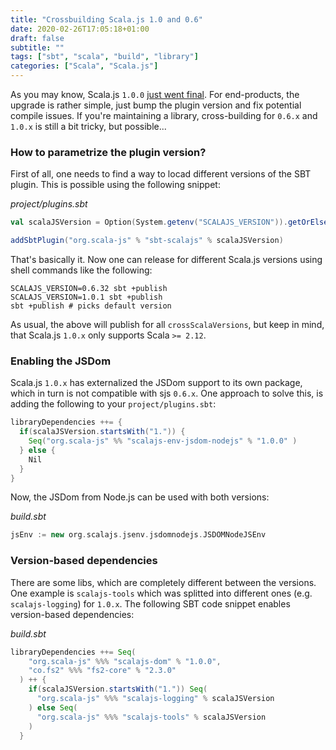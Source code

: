 ```yaml
---
title: "Crossbuilding Scala.js 1.0 and 0.6"
date: 2020-02-26T17:05:18+01:00
draft: false
subtitle: ""
tags: ["sbt", "scala", "build", "library"]
categories: ["Scala", "Scala.js"]
---
```


As you may know, Scala.js `1.0.0` [just went final](https://www.scala-js.org/news/2020/02/25/announcing-scalajs-1.0.0/).
For end-products, the upgrade is rather simple, just bump the plugin version and fix potential compile issues. If
you're maintaining a library, cross-building for `0.6.x` and `1.0.x` is still a bit tricky, but possible...

<!--more-->

### How to parametrize the plugin version?

First of all, one needs to find a way to locad different versions of the SBT plugin. This is possible using the 
following snippet:

*project/plugins.sbt*
```scala
val scalaJSVersion = Option(System.getenv("SCALAJS_VERSION")).getOrElse("1.0.1")

addSbtPlugin("org.scala-js" % "sbt-scalajs" % scalaJSVersion)
```

That's basically it. Now one can release for different Scala.js versions using shell commands like the following:

```shell
SCALAJS_VERSION=0.6.32 sbt +publish
SCALAJS_VERSION=1.0.1 sbt +publish
sbt +publish # picks default version
```

As usual, the above will publish for all `crossScalaVersions`, but keep in mind, that Scala.js `1.0.x` only supports 
Scala `>= 2.12`.

### Enabling the JSDom

Scala.js `1.0.x` has externalized the JSDom support to its own package, which in turn is not compatible with sjs 
`0.6.x`. One approach to solve this, is adding the following to your `project/plugins.sbt`:

```scala
libraryDependencies ++= {
  if(scalaJSVersion.startsWith("1.")) {
    Seq("org.scala-js" %% "scalajs-env-jsdom-nodejs" % "1.0.0" )
  } else {
    Nil
  }
}
```

Now, the JSDom from Node.js can be used with both versions:

*build.sbt*
```scala
jsEnv := new org.scalajs.jsenv.jsdomnodejs.JSDOMNodeJSEnv
```

### Version-based dependencies

There are some libs, which are completely different between the versions. One example is `scalajs-tools` which was 
splitted into different ones (e.g. `scalajs-logging`) for `1.0.x`. The following SBT code snippet enables version-based 
dependencies:

*build.sbt*
```scala
libraryDependencies ++= Seq(
    "org.scala-js" %%% "scalajs-dom" % "1.0.0",
    "co.fs2" %%% "fs2-core" % "2.3.0"
  ) ++ {
    if(scalaJSVersion.startsWith("1.")) Seq(
      "org.scala-js" %%% "scalajs-logging" % scalaJSVersion
    ) else Seq(
      "org.scala-js" %%% "scalajs-tools" % scalaJSVersion
    )
  }
```